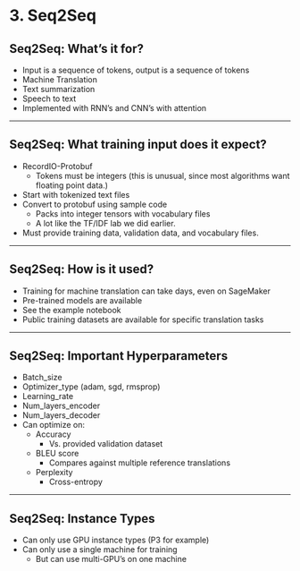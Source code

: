 # 3. Seq2Seq

## Seq2Seq: What’s it for?

- Input is a sequence of tokens, output is a sequence of tokens
- Machine Translation
- Text summarization
- Speech to text
- Implemented with RNN’s and CNN’s with attention

---

## Seq2Seq: What training input does it expect?

- RecordIO-Protobuf
    - Tokens must be integers (this is unusual, since most algorithms want floating point data.)
- Start with tokenized text files
- Convert to protobuf using sample code
    - Packs into integer tensors with vocabulary files
    - A lot like the TF/IDF lab we did earlier.
- Must provide training data, validation data, and vocabulary files.

---

## Seq2Seq: How is it used?

- Training for machine translation can take days, even on SageMaker
- Pre-trained models are available
- See the example notebook
- Public training datasets are available for specific translation tasks

---

## Seq2Seq: Important Hyperparameters

- Batch_size
- Optimizer_type (adam, sgd, rmsprop)
- Learning_rate
- Num_layers_encoder
- Num_layers_decoder
- Can optimize on:
    - Accuracy
        - Vs. provided validation dataset
    - BLEU score
        - Compares against multiple reference translations
    - Perplexity
        - Cross-entropy

---

## Seq2Seq: Instance Types

- Can only use GPU instance types (P3 for example)
- Can only use a single machine for training
    - But can use multi-GPU’s on one machine